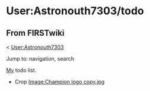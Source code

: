 # User:Astronouth7303/todo

## From FIRSTwiki

< [User:Astronouth7303](User:Astronouth7303 "User:Astronouth7303")

Jump to: navigation, search

[My](User:Astronouth7303 "User:Astronouth7303") todo list.

- Crop [Image:Champion logo copy.jpg](Image:Champion_logo_copy.jpg "Image:Champion logo copy.jpg")
